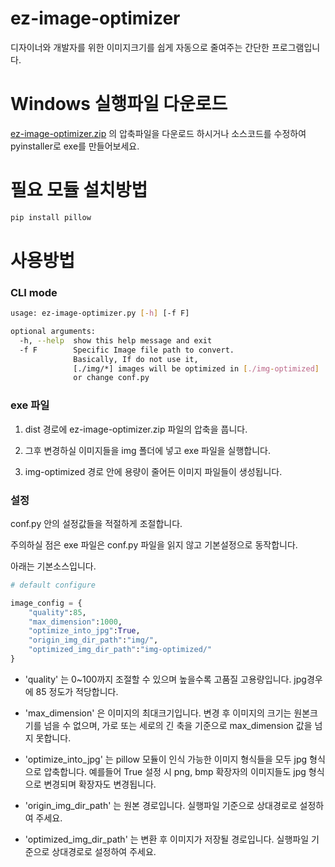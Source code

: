 # ez-image-optimizer

디자이너와 개발자를 위한 이미지크기를 쉽게 자동으로 줄여주는 간단한 프로그램입니다.

# Windows 실행파일 다운로드

[ez-image-optimizer.zip](https://gitlab.com/Whackur/ez-image-optimizer/blob/master/ez-image-optimizer.zip) 의 압축파일을 다운로드 하시거나
소스코드를 수정하여 pyinstaller로 exe를 만들어보세요.

# 필요 모듈 설치방법
```python
pip install pillow
```

# 사용방법

### CLI mode

```bash
usage: ez-image-optimizer.py [-h] [-f F]

optional arguments:
  -h, --help  show this help message and exit
  -f F        Specific Image file path to convert.
              Basically, If do not use it,
              [./img/*] images will be optimized in [./img-optimized]
              or change conf.py
```


### exe 파일

1. dist 경로에 ez-image-optimizer.zip 파일의 압축을 풉니다.

2. 그후 변경하실 이미지들을 img 폴더에 넣고 exe 파일을 실행합니다.

3. img-optimized 경로 안에 용량이 줄어든 이미지 파일들이 생성됩니다.


### 설정

conf.py 안의 설정값들을 적절하게 조절합니다.

주의하실 점은 exe 파일은 conf.py 파일을 읽지 않고 기본설정으로 동작합니다.

아래는 기본소스입니다.

```python
# default configure

image_config = {
    "quality":85,
    "max_dimension":1000,
    "optimize_into_jpg":True,
    "origin_img_dir_path":"img/",
    "optimized_img_dir_path":"img-optimized/"
}
```

* 'quality' 는 0~100까지 조절할 수 있으며 높을수록 고품질 고용량입니다. jpg경우에 85 정도가 적당합니다.

* 'max_dimension' 은 이미지의 최대크기입니다. 변경 후 이미지의 크기는 원본크기를 넘을 수 없으며, 가로 또는 세로의 긴 축을 기준으로 max_dimension 값을 넘지 못합니다.

* 'optimize_into_jpg' 는 pillow 모듈이 인식 가능한 이미지 형식들을 모두 jpg 형식으로 압축합니다. 예를들어 True 설정 시 png, bmp 확장자의 이미지들도 jpg 형식으로 변경되며 확장자도 변경됩니다.

* 'origin_img_dir_path' 는 원본 경로입니다. 실행파일 기준으로 상대경로로 설정하여 주세요.

* 'optimized_img_dir_path' 는 변환 후 이미지가 저장될 경로입니다. 실행파일 기준으로 상대경로로 설정하여 주세요.
